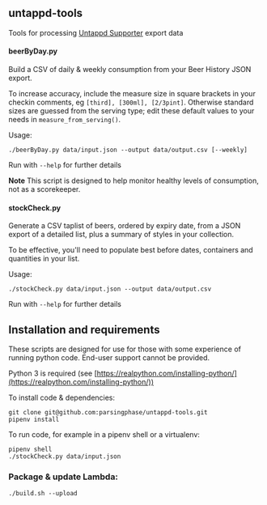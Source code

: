 ## untappd-tools

Tools for processing [Untappd Supporter](https://untappd.com/supporter) export data

#### beerByDay.py

Build a CSV of daily & weekly consumption from your Beer History JSON export.

To increase accuracy, include the measure size in square brackets in your checkin comments, eg `[third], [300ml], [2/3pint]`.
Otherwise standard sizes are guessed from the serving type; edit these default values to your needs in `measure_from_serving()`.

Usage:

    ./beerByDay.py data/input.json --output data/output.csv [--weekly]
    
Run with `--help` for further details

 **Note** This script is designed to help monitor healthy levels of consumption, not as a scorekeeper.
 
#### stockCheck.py
 
Generate a CSV taplist of beers, ordered by expiry date, from a JSON export of a detailed list, plus a summary of styles in
your collection.

To be effective, you'll need to populate best before dates, containers and quantities in your list.

Usage:

    ./stockCheck.py data/input.json --output data/output.csv

Run with `--help` for further details

## Installation and requirements

These scripts are designed for use for those with some experience of running python code. 
End-user support cannot be provided.

Python 3 is required (see [https://realpython.com/installing-python/](https://realpython.com/installing-python/))

To install code & dependencies:
        
    git clone git@github.com:parsingphase/untappd-tools.git
    pipenv install
    
To run code, for example in a pipenv shell or a virtualenv:
    
    pipenv shell
    ./stockCheck.py data/input.json
    
### Package & update Lambda:

    ./build.sh --upload
